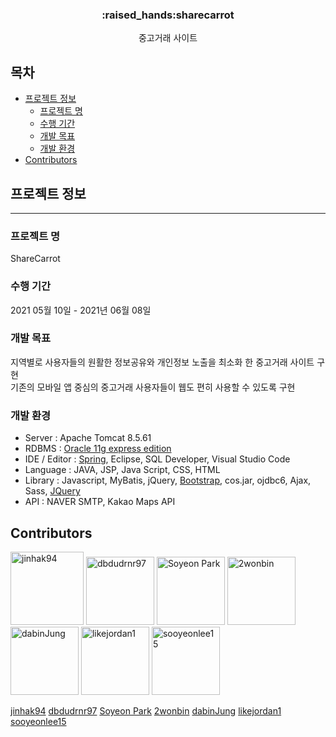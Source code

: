 
<h3 align="center"> :raised_hands:sharecarrot </h3>

<p align="center">
중고거래 사이트

## 목차

* [프로젝트 정보](#프로젝트-정보)
  * [프로젝트 명](#프로젝트-명)
  * [수행 기간](#수행-기간)
  * [개발 목표](#개발-목표)
  * [개발 환경](#개발-환경)
* [Contributors](#Contributors)

## 프로젝트 정보
---------------------------------------
### 프로젝트 명
ShareCarrot

### 수행 기간
2021 05월 10일 - 2021년 06월 08일

### 개발 목표
지역별로 사용자들의 원활한 정보공유와 개인정보 노출을 최소화 한 중고거래 사이트 구현
<br>
기존의 모바일 앱 중심의 중고거래 사용자들이 웹도 편히 사용할 수 있도록 구현

### 개발 환경
* Server : Apache Tomcat 8.5.61
* RDBMS : [Oracle 11g express edition](https://www.oracle.com)
* IDE / Editor : [Spring](https://spring.io/), Eclipse, SQL Developer, Visual Studio Code
* Language : JAVA, JSP, Java Script, CSS, HTML
* Library : Javascript, MyBatis, jQuery, [Bootstrap](https://getbootstrap.com), cos.jar, ojdbc6, Ajax, Sass, [JQuery](https://jquery.com)
* API : NAVER SMTP, Kakao Maps API

## Contributors

[<img alt="jinhak94" src="https://avatars.githubusercontent.com/u/47026766?v=4&s=109" width="117">](https://github.com/jinhak94) [<img alt="dbdudrnr97" src="https://avatars.githubusercontent.com/u/66784431?v=4&s=109" width="109">](https://github.com/dbdudrnr97) [<img alt="Soyeon Park" src="https://avatars.githubusercontent.com/u/65803122?v=4&s=109" width="109">](https://github.com/parksoyeonme) [<img alt="2wonbin" src="https://avatars.githubusercontent.com/u/77528871?v=4&s=109" width="109">](https://github.com/2wonbin) [<img alt="dabinJung" src="https://avatars.githubusercontent.com/u/78337591?v=4&s=109" width="109">](https://github.com/dabinJung) [<img alt="likejordan1" src="https://avatars.githubusercontent.com/u/78129338?v=4&s=109" width="109">](https://github.com/likejordan1) [<img alt="sooyeonlee15" src="https://avatars.githubusercontent.com/u/82004837?v=4&s=109" width="109">](https://github.com/sooyeonlee15)

[jinhak94](https://github.com/jinhak94)     [dbdudrnr97](https://github.com/dbdudrnr97)    [Soyeon Park](https://github.com/parksoyeonme)    [2wonbin](https://github.com/2wonbin)    [dabinJung](https://github.com/dabinJung)    [likejordan1](https://github.com/likejordan1)    [sooyeonlee15](https://github.com/sooyeonlee15)


